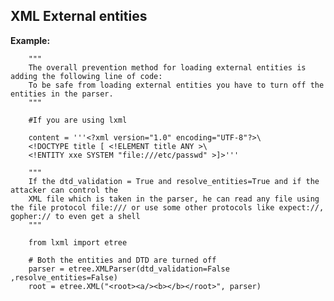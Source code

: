 XML External entities
-------

**Example:**


	    """
	    The overall prevention method for loading external entities is adding the following line of code:
        To be safe from loading external entities you have to turn off the entities in the parser.
	    """
	    
	    #If you are using lxml 

	    content = '''<?xml version="1.0" encoding="UTF-8"?>\
		<!DOCTYPE title [ <!ELEMENT title ANY >\
        <!ENTITY xxe SYSTEM "file:///etc/passwd" >]>'''

        """
		If the dtd_validation = True and resolve_entities=True and if the attacker can control the
		XML file which is taken in the parser, he can read any file using the file protocol file:/// or use some other protocols like expect://, gopher:// to even get a shell        
        """

	    from lxml import etree
	    
	    # Both the entities and DTD are turned off
	    parser = etree.XMLParser(dtd_validation=False ,resolve_entities=False)
	    root = etree.XML("<root><a/><b></b></root>", parser)
	    

	    


	    





	
